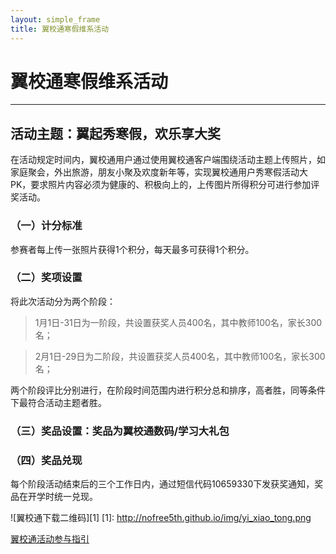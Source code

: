 ```yaml
---
layout: simple_frame
title: 翼校通寒假维系活动
---
```

# 翼校通寒假维系活动

------

## 活动主题：翼起秀寒假，欢乐享大奖

在活动规定时间内，翼校通用户通过使用翼校通客户端围绕活动主题上传照片，如家庭聚会，外出旅游，朋友小聚及欢度新年等，实现翼校通用户秀寒假活动大PK，要求照片内容必须为健康的、积极向上的，上传图片所得积分可进行参加评奖活动。

### （一）计分标准

参赛者每上传一张照片获得1个积分，每天最多可获得1个积分。

### （二）奖项设置 

将此次活动分为两个阶段：

> 1月1日-31日为一阶段，共设置获奖人员400名，其中教师100名，家长300名；

> 2月1日-29日为二阶段，共设置获奖人员400名，其中教师100名，家长300名；

两个阶段评比分别进行，在阶段时间范围内进行积分总和排序，高者胜，同等条件下最符合活动主题者胜。

### （三）奖品设置：奖品为翼校通数码/学习大礼包

### （四）奖品兑现

每个阶段活动结束后的三个工作日内，通过短信代码10659330下发获奖通知，奖品在开学时统一兑现。

![翼校通下载二维码][1]
  [1]: http://nofree5th.github.io/img/yi_xiao_tong.png

[翼校通活动参与指引](/2015/12/28/yixiaotong_intro/)